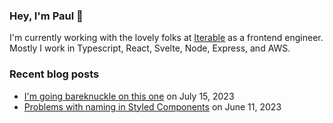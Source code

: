 ### Hey, I'm Paul 👋

I'm currently working with the lovely folks at [Iterable](https://github.com/iterable) as a frontend engineer. Mostly I work in Typescript, React, Svelte, Node, Express, and AWS.

### Recent blog posts
- [I'm going bareknuckle on this one](https://paultnewsam.com/blog/#i-m-going-bareknuckle-on-this-one) on July 15, 2023
- [Problems with naming in Styled Components](https://paultnewsam.com/blog/#problems-in-naming-in-styled-components) on June 11, 2023
